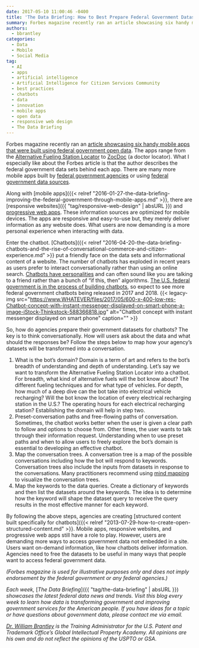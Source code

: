 ```yaml
---
date: 2017-05-10 11:00:46 -0400
title: 'The Data Briefing: How to Best Prepare Federal Government Datasets for Chatbots'
summary: Forbes magazine recently ran an article showcasing six handy mobile apps that were built using federal government open data. The apps range from the Alternative Fueling Station Locator to ZocDoc (a doctor locator). What I especially like about the Forbes article is that the author describes the federal government data sets behind each app. There
authors:
  - bbrantley
categories:
  - Data
  - Mobile
  - Social Media
tag:
  - AI
  - apps
  - artificial intelligence
  - Artificial Intelligence for Citizen Services Community
  - best practices
  - chatbots
  - data
  - innovation
  - mobile apps
  - open data
  - responsive web design
  - The Data Briefing
---
```


Forbes magazine recently ran an [article showcasing six handy mobile apps that were built using federal government open data](https://www.forbes.com/sites/metabrown/2017/04/30/check-out-these-6-handy-apps-that-wouldnt-exist-without-government-open-data/#7180960b6859). The apps range from the [Alternative Fueling Station Locator](http://www.afdc.energy.gov/locator/stations/) to [ZocDoc](https://www.zocdoc.com/) (a doctor locator). What I especially like about the Forbes article is that the author describes the federal government data sets behind each app. There are many more mobile apps built by [federal government agencies](https://www.usa.gov/mobile-apps) or using [federal government data sources](https://www.data.gov/applications).

Along with [mobile apps]({{< relref "2016-01-27-the-data-briefing-improving-the-federal-government-through-mobile-apps.md" >}}, there are [responsive websites]({{ "tag/responsive-web-design" | absURL }}) and [progressive web apps](https://www.WHATEVER/2016/09/20/progressive-web-applications-part-1-the-new-pack-mule-of-the-internet/). These information sources are optimized for mobile devices. The apps are responsive and easy-to-use but, they merely deliver information as any website does. What users are now demanding is a more personal experience when interacting with data.

Enter the chatbot. [Chatbots]({{< relref "2016-04-20-the-data-briefing-chatbots-and-the-rise-of-conversational-commerce-and-citizen-experience.md" >}} put a friendly face on the data sets and informational content of a website. The number of chatbots has exploded in recent years as users prefer to interact conversationally rather than using an online search. [Chatbots have personalities](https://chatbotsmagazine.com/how-to-write-for-a-bot-ce8afc25e54b?source=email-92b5c875be4d-1493983821063-digest.reader------0-6&sectionName=top) and can often sound like you are talking to a friend rather than a bunch of “if this, then” algorithms. [The U.S. federal government is in the process of building chatbots](http://www.fedtechmagazine.com/article/2017/02/chatbot-here-help), so expect to see more federal government chatbots being released in 2017 and 2018. {{< legacy-img src="https://www.WHATEVER/files/2017/05/600-x-400-low-res-Chatbot-concept-with-instant-messenger-displayed-on-smart-phone-a-image-iStock-Thinkstock-588366818.jpg" alt="Chatbot concept with instant messenger displayed on smart phone" caption="" >}} 

So, how do agencies prepare their government datasets for chatbots? The key is to think conversationally. How will users ask about the data and what should the responses be? Follow the steps below to map how your agency’s datasets will be transformed into a conversation.

  1. What is the bot’s domain? Domain is a term of art and refers to the bot’s breadth of understanding and depth of understanding. Let’s say we want to transform the Alternative Fueling Station Locator into a chatbot. For breadth, what kind of alternative fuels will the bot know about? The different fueling techniques and for what type of vehicles. For depth, how much of a deep dive can the bot take into electrical vehicle recharging? Will the bot know the location of every electrical recharging station in the U.S.? The operating hours for each electrical recharging station? Establishing the domain will help in step two.
  2. Preset-conversation paths and free-flowing paths of conversation. Sometimes, the chatbot works better when the user is given a clear path to follow and options to choose from. Other times, the user wants to talk through their information request. Understanding when to use preset paths and when to allow users to freely explore the bot’s domain is essential to developing an effective chatbot.
  3. Map the conversation trees. A conversation tree is a map of the possible conversations including how the bot will respond to keywords. Conversation trees also include the inputs from datasets in response to the conversations. Many practitioners recommend using [mind mapping](http://www.mindmapping.com/) to visualize the conversation trees.
  4. Map the keywords to the data queries. Create a dictionary of keywords and then list the datasets around the keywords. The idea is to determine how the keyword will shape the dataset query to receive the query results in the most effective manner for each keyword.

By following the above steps, agencies are creating [structured content built specifically for chatbots]({{< relref "2013-07-29-how-to-create-open-structured-content.md" >}}. Mobile apps, responsive websites, and progressive web apps still have a role to play. However, users are demanding more ways to access government data not embedded in a site. Users want on-demand information, like how chatbots deliver information. Agencies need to free the datasets to be useful in many ways that people want to access federal government data.

_(Forbes magazine is used for illustrative purposes only and does not imply endorsement by the federal government or any federal agencies.)_

_Each week,_ [_The Data Briefing_]({{ "tag/the-data-briefing" | absURL }}) _showcases the latest federal data news and trends. Visit this blog every week to learn how data is transforming government and improving government services for the American people. If you have ideas for a topic or have questions about government data, please contact me via email._

[_Dr. William Brantley_](https://www.WHATEVER/author/bbrantley/) _is the Training Administrator for the U.S. Patent and Trademark Office’s Global Intellectual Property Academy. All opinions are his own and do not reflect the opinions of the USPTO or GSA._